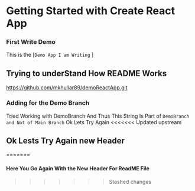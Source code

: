 # Getting Started with Create React App
### First Write Demo

This is the [`Demo App I am Writing` ]

## Trying to underStand How README Works
https://github.com/mkhullar89/demoReactApp.git

### Adding for the Demo Branch
Tried Working with DemoBranch And Thus This String Is Part of `DemoBranch and Not of Main Branch`
Ok Lets Try Again
<<<<<<< Updated upstream

## Ok Lests Try Again new Header
=======
#### Here You Go Again With the New Header For ReadME File
>>>>>>> Stashed changes
